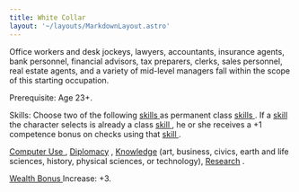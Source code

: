 ```yaml
---
title: White Collar
layout: '~/layouts/MarkdownLayout.astro'
---
```

Office workers and desk jockeys, lawyers, accountants, insurance agents, bank
personnel, financial advisors, tax preparers, clerks, sales personnel, real
estate agents, and a variety of mid-level managers fall within the scope of
this starting occupation.

Prerequisite: Age 23+.

Skills: Choose two of the following [ skills ](/modern.d20.srd/skills)
as permanent class [ skills ](/modern.d20.srd/skills) . If a [ skill](/modern.d20.srd/skills) the character selects is already a class [skill ](/modern.d20.srd/skills) , he or she receives a +1 competence
bonus on checks using that [ skill ](/modern.d20.srd/skills) .

[ Computer Use ](/modern.d20.srd/skills/computer.use) , [ Diplomacy](/modern.d20.srd/skills/diplomacy) , [ Knowledge](/modern.d20.srd/skills/knowledge) (art, business, civics, earth and life
sciences, history, physical sciences, or technology), [ Research](/modern.d20.srd/skills/research) .

[ Wealth Bonus ](/modern.d20.srd/wealth/wealth.bonus) Increase: +3.

